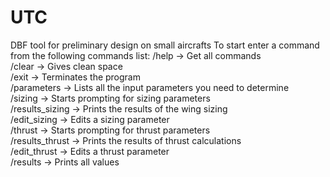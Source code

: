 # UTC
DBF tool for preliminary design on small aircrafts
To start enter a command from the following commands list:
/help              -> Get all commands <br/>
/clear             -> Gives clean space <br/>
/exit              -> Terminates the program <br/>
/parameters        -> Lists all the input parameters you need to determine <br/>
/sizing            -> Starts prompting for sizing parameters <br/>
/results_sizing    -> Prints the results of the wing sizing <br/>
/edit_sizing       -> Edits a sizing parameter <br/>
/thrust            -> Starts prompting for thrust parameters <br/>
/results_thrust    -> Prints the results of thrust calculations <br/>
/edit_thrust       -> Edits a thrust parameter <br/>
/results           -> Prints all values <br/>

